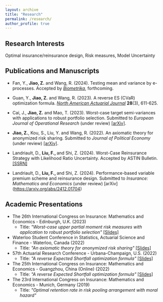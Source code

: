 ```yaml
---
layout: archive
title: "Research"
permalink: /research/
author_profile: true
---
```


<h2>Research Interests</h2>
Optimal insurance/reinsurance design, Risk measures, Model Uncertainty

<h2>Publications and Manuscripts</h2>

* Fan, Y., <b>Jiao, Z.</b> and Wang, R. (2024). Testing mean and variance by e-processes. Accepted by [<i>Biometrika</i>](https://academic.oup.com/biomet/advance-article/doi/10.1093/biomet/asae049/7796539), forthcoming.
*  Guan, Y., <b>Jiao, Z.</b> and Wang, R. (2023). A reverse ES (CVaR) optimization formula. [<i>North American Actuarial Journal</i>](https://doi.org/10.1080/10920277.2023.2249524) <b>28</b>(3), 611-625.
* Cai, J., <b>Jiao, Z.</b> and Mao, T. (2023). Worst-case target semi-variances with applications to robust portfolio selection. Submitted to *European Journal of Operational Research* (under review) [[arXiv]](https://arxiv.org/abs/2410.01732).
* <b>Jiao, Z.</b>, Kou, S., Liu, Y. and Wang, R. (2022). An axiomatic theory for anonymized risk sharing. Submitted to *Journal of Political Economy* (under review) [[arXiv]](https://arxiv.org/abs/2208.07533).

* Landriault, D., <b>Liu, F., </b> and Shi, Z. (2024). Worst-Case Reinsurance Strategy with Likelihood Ratio Uncertainty. Accepted by ASTIN Bulletin. [[SSRN]](https://papers.ssrn.com/sol3/papers.cfm?abstract_id=4750381)
* Landriault, D., <b>Liu, F., </b> and Shi, Z. (2024). Performance-based variable premium scheme and reinsurance design. Submitted to *Insurance: Mathematics and Economics* (under review) [arXiv] (https://arxiv.org/abs/2412.01704)

  
 <!--  <i>North American Actuarial Journal</i>, <b>28</b>(3), 611-625. [[NAAJ]](https://doi.org/10.1080/10920277.2023.2249524), [[arXiv]](https://arxiv.org/abs/2203.02599) -->
  <!--  <b>Jiao, Z.</b> (2019). Optimal mutual risking sharing arrangement with moral hazard. <i>Graduate Dissertation</i> - Advisor: Ming Zhou. -->

<h2>Academic Presentations</h2>

* The 26th International Congress on Insurance: Mathematics and Economics - Edinburgh, U.K. (2023)
  * Title: <i>"Worst-case upper partial moment risk measures with application to robust portfolio selection"</i>  [[Slides]](http://zhanyij.github.io/files/26th_ime.pdf)
* Waterloo Student Conference in Statistics, Actuarial Science and Finance - Waterloo, Canada (2022)
  * Title: <i>"An axiomatic theory for anonymized risk sharing"</i>  [[Slides]](http://zhanyij.github.io/files/uw.pdf)
* 57th Actuarial Research Conference - Urbana-Champaign, U.S. (2022)
  * Title: <i>"A reverse Expected Shortfall optimization formula"</i>  [[Slides]](http://zhanyij.github.io/files/57th_arc.pdf)
* The 25th International Congress on Insurance: Mathematics and Economics - Guangzhou, China (Online) (2022)
  * Title: <i>"A reverse Expected Shortfall optimization formula"</i>  [[Slides]](http://zhanyij.github.io/files/25th_ime.pdf)
* The 23rd International Congress on Insurance: Mathematics and Economics - Munich, Germany (2019)
  * Title: <i>"Optimal retention rate in risk pooling arrangement with moral hazard"</i>
